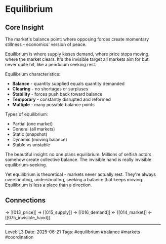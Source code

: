 # Equilibrium

## Core Insight
The market's balance point: where opposing forces create momentary stillness - economics' version of peace.

Equilibrium is where supply kisses demand, where price stops moving, where the market clears. It's the invisible target all markets aim for but never quite hit, like a pendulum seeking rest.

Equilibrium characteristics:
- **Balance** - quantity supplied equals quantity demanded
- **Clearing** - no shortages or surpluses
- **Stability** - forces push back toward balance
- **Temporary** - constantly disrupted and reformed
- **Multiple** - many possible balance points

Types of equilibrium:
- Partial (one market)
- General (all markets)
- Static (snapshot)
- Dynamic (moving balance)
- Stable vs unstable

The beautiful insight: no one plans equilibrium. Millions of selfish actors somehow create collective balance. The invisible hand is really invisible equilibrium-seeking.

Yet equilibrium is theoretical - markets never actually rest. They're always overshooting, undershooting, seeking a balance that keeps moving. Equilibrium is less a place than a direction.

## Connections
→ [[013_price]]
→ [[015_supply]]
→ [[016_demand]]
← [[014_market]]
← [[075_invisible_hand]]

---
Level: L3
Date: 2025-06-21
Tags: #equilibrium #balance #markets #coordination